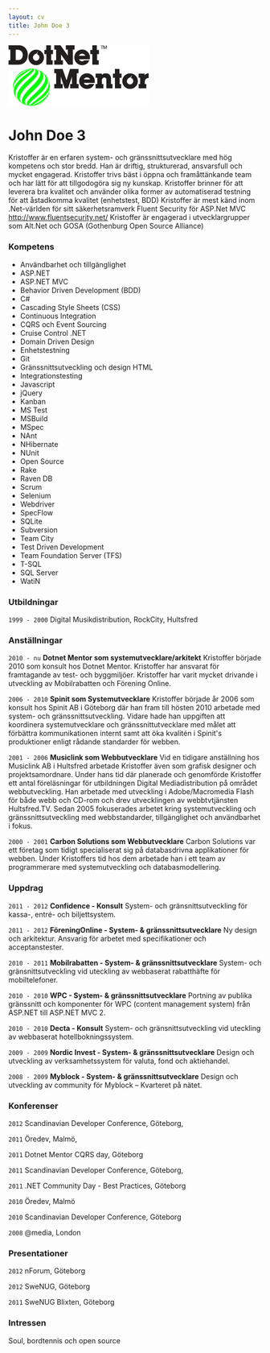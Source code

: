 ```yaml
---
layout: cv
title: John Doe 3
---
```


![Dotnet Mentor Logo](img/dotnet.png)

# John Doe 3
Kristoffer är en erfaren system- och gränssnittsutvecklare med hög kompetens och stor bredd. Han är driftig, strukturerad, ansvarsfull och mycket engagerad. Kristoffer trivs bäst i öppna och framåttänkande team och har lätt för att tillgodogöra sig ny kunskap. 
Kristoffer brinner för att leverera bra kvalitet och använder olika former av automatiserad testning för att åstadkomma kvalitet (enhetstest, BDD)
Kristoffer är mest känd inom .Net-världen för sitt säkerhetsramverk Fluent Security för ASP.Net MVC http://www.fluentsecurity.net/
Kristoffer är engagerad i utvecklargrupper som Alt.Net och GOSA (Gothenburg Open Source Alliance)


### Kompetens 
* Användbarhet och tillgänglighet  
* ASP.NET 
* ASP.NET MVC
* Behavior Driven Development (BDD)
* C# 
* Cascading Style Sheets (CSS)
* Continuous Integration 
* CQRS och Event Sourcing
* Cruise Control .NET 
* Domain Driven Design 
* Enhetstestning
* Git 
* Gränssnittsutveckling och design HTML
* Integrationstesting 
* Javascript 
* jQuery
* Kanban 
* MS Test 
* MSBuild
* MSpec 
* NAnt 
* NHibernate
* NUnit 
* Open Source 
* Rake
* Raven DB 
* Scrum 
* Selenium 
* Webdriver
* SpecFlow 
* SQLite 
* Subversion 
* Team City
* Test Driven Development 
* Team Foundation Server (TFS)
* T-SQL 
* SQL Server 
* WatiN


### Utbildningar
`1999 - 2000`
Digital Musikdistribution, RockCity, Hultsfred

### Anställningar 
`2010 - nu`
__Dotnet Mentor som systemutvecklare/arkitekt__
Kristoffer började 2010 som konsult hos Dotnet Mentor. Kristoffer har ansvarat för framtagande av test- och  byggmiljöer. Kristoffer har varit mycket drivande i utveckling av Mobilrabatten och Förening Online.

`2006 - 2010`
__Spinit som Systemutvecklare__
Kristoffer började år 2006 som konsult hos Spinit AB i Göteborg där han fram till hösten 2010 arbetade med system- och gränssnittsutveckling. Vidare hade han uppgiften att koordinera systemutvecklare och gränssnittutvecklare med målet att förbättra kommunikationen internt samt att öka kvalitén i Spinit's produktioner enligt rådande standarder för webben.

`2001 - 2006`
__Musiclink som Webbutvecklare__
Vid en tidigare anställning hos Musiclink AB i Hultsfred arbetade Kristoffer även som grafisk designer och projektsamordnare. Under hans tid där planerade och genomförde Kristoffer ett antal föreläsningar för utbildningen Digital Mediadistribution på området webbutveckling. Han arbetade med utveckling i Adobe/Macromedia Flash för både webb och CD-rom och drev utvecklingen av webbtvtjänsten Hultsfred.TV. Sedan 2005 fokuserades arbetet kring systemutveckling och gränssnittsutveckling med webbstandarder, tillgänglighet och användbarhet i fokus.

`2000 - 2001`
__Carbon Solutions som Webbutvecklare__
Carbon Solutions var ett företag som tidigt specialiserat sig på databasdrivna applikationer för webben. Under Kristoffers tid hos dem arbetade han i ett team av programmerare med systemutveckling och databasmodellering.


### Uppdrag
`2011 - 2012`
__Confidence - Konsult__
System- och gränsnittsutveckling för kassa-, entré- och biljettsystem.

`2011 - 2012`
__FöreningOnline - System- & gränssnittsutvecklare__
Ny design och arkitektur. Ansvarig för arbetet med specifikationer och acceptanstester.

`2010 - 2011`
__Mobilrabatten - System- & gränssnittsutvecklare__
System- och gränsnittsutveckling vid uteckling av webbaserat rabatthäfte för mobiltelefoner.

`2010 - 2010`
__WPC - System- & gränssnittsutvecklare__
Portning av publika gränssnitt och komponenter för WPC (content management system) från ASP.NET till ASP.NET MVC 2.

`2010 - 2010`
__Decta - Konsult__
System- och gränsnittsutveckling vid uteckling av webbaserat hotellbokningssystem.

`2009 - 2009`
__Nordic Invest - System- & gränssnittsutvecklare__
Design och utveckling av verksamhetssystem för valuta, fond och aktiehandel.

`2008 - 2009`
__Myblock - System- & gränssnittsutvecklare__
Design och utveckling av community för Myblock – Kvarteret på nätet.


### Konferenser
`2012`
Scandinavian Developer Conference, Göteborg, 

`2011`
Öredev, Malmö,  

`2011`
Dotnet Mentor CQRS day, Göteborg

`2011`
Scandinavian Developer Conference, Göteborg, 

`2011`
.NET Community Day - Best Practices, Göteborg 

`2010`
Öredev, Malmö 

`2010`
Scandinavian Developer Conference, Göteborg 

`2008`
@media, London


### Presentationer
`2012`
nForum, Göteborg

`2012`
SweNUG, Göteborg

`2011`
SweNUG Blixten, Göteborg


### Intressen
Soul, bordtennis och open source







